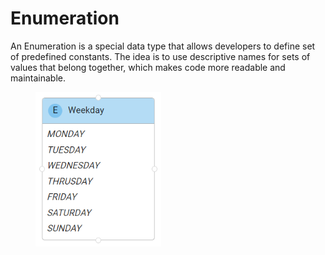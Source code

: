 # Enumeration

An Enumeration is a special data type that allows developers to define set of predefined constants. The idea is to use descriptive names for sets of values that belong together, which makes code more readable and maintainable.

<figure><img src="../../.gitbook/assets/image (10) (1).png" alt="" width="201"><figcaption></figcaption></figure>

